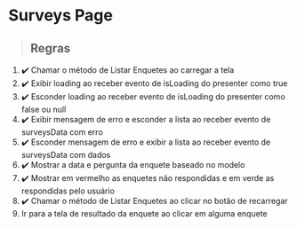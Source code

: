 # Surveys Page

> ## Regras
1. ✔️ Chamar o método de Listar Enquetes ao carregar a tela
2. ✔️ Exibir loading ao receber evento de isLoading do presenter como true
3. ✔️ Esconder loading ao receber evento de isLoading do presenter como false ou null
4. ✔️ Exibir mensagem de erro e esconder a lista ao receber evento de surveysData com erro
5. ✔️ Esconder mensagem de erro e exibir a lista ao receber evento de surveysData com dados
6. ✔️ Mostrar a data e pergunta da enquete baseado no modelo
7. ✔️ Mostrar em vermelho as enquetes não respondidas e em verde as respondidas pelo usuário
8. ✔️ Chamar o método de Listar Enquetes ao clicar no botão de recarregar
9. Ir para a tela de resultado da enquete ao clicar em alguma enquete